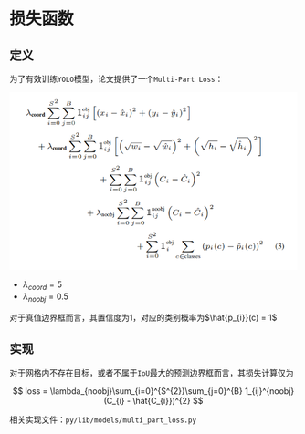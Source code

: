 
# 损失函数

## 定义

为了有效训练`YOLO`模型，论文提供了一个`Multi-Part Loss`：

![](./imgs/loss.png)

* $\lambda_{coord} = 5$
* $\lambda_{noobj} = 0.5$

对于真值边界框而言，其置信度为$1$，对应的类别概率为$\hat{p_{i}}(c) = 1$

## 实现

对于网格内不存在目标，或者不属于`IoU`最大的预测边界框而言，其损失计算仅为

$$
loss = \lambda_{noobj}\sum_{i=0}^{S^{2}}\sum_{j=0}^{B} 1_{ij}^{noobj} (C_{i} - \hat{C_{i}})^{2}
$$

相关实现文件：`py/lib/models/multi_part_loss.py`